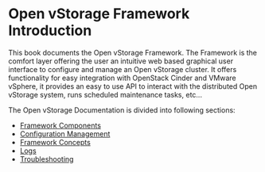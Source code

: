 # Open vStorage Framework Introduction
This book documents the Open vStorage Framework. The Framework is the comfort layer offering the user an intuitive web based graphical user interface to configure and manage an Open vStorage cluster. It offers functionality for easy integration with OpenStack Cinder and VMware vSphere, it provides an easy to use API to interact with the distributed Open vStorage system, runs scheduled maintenance tasks, etc...

The Open vStorage Documentation is divided into following sections:
* [Framework Components](docs/components.md)
* [Configuration Management](docs/configmgmt.md)
* [Framework Concepts](docs/concepts.md)
* [Logs](docs/log.md)
* [Troubleshooting](docs/troubleshooting.md)